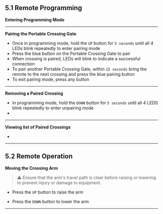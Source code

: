 ## 5.1 Remote Programming

**Entering Programming Mode**

---

**Pairing the Portable Crossing Gate**

* Once in programming mode, hold the ``UP`` button for ``5 seconds`` until all 4 LEDs blink repeatedly to enter pairing mode
* Press the blue button on the Portable Crossing Gate to pair
* When crossing is paired, LEDs will blink to indicate a successful connection
* To pair another Portable Crossing Gate, within ``15 seconds`` bring the remote to the next crossing and press the blue pairing button
* To exit pairing mode, press any button

---

**Removing a Paired Crossing**

* In programming mode, hold the ``DOWN`` button for ``5 seconds`` until all 4 LEDS blink repeatedly to enter unpairing mode
* 

---

**Viewing list of Paired Crossings**

* 

---

## 5.2 Remote Operation
  
**Moving the Crossing Arm**

> ⚠️ Ensure that the arm's travel path is clear before raising or lowering to prevent injury or damage to equipment.

* Press the ``UP`` button to raise the arm

* Press the ``DOWN`` button to lower the arm

---
